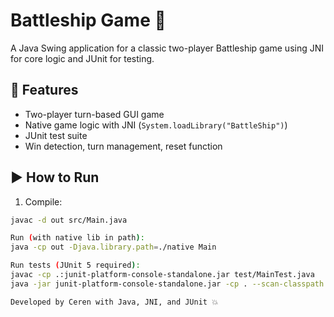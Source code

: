 # Battleship Game 🚢

A Java Swing application for a classic two-player Battleship game using JNI for core logic and JUnit for testing.

## 🔧 Features

- Two-player turn-based GUI game
- Native game logic with JNI (`System.loadLibrary("BattleShip")`)
- JUnit test suite
- Win detection, turn management, reset function

## ▶️ How to Run

1. Compile:

```bash
javac -d out src/Main.java

Run (with native lib in path):
java -cp out -Djava.library.path=./native Main

Run tests (JUnit 5 required):
javac -cp .:junit-platform-console-standalone.jar test/MainTest.java
java -jar junit-platform-console-standalone.jar -cp . --scan-classpath

Developed by Ceren with Java, JNI, and JUnit 💥